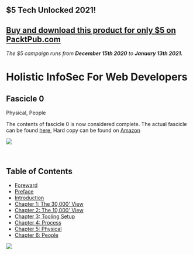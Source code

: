 ## $5 Tech Unlocked 2021!
[Buy and download this product for only $5 on PacktPub.com](https://www.packtpub.com/)
-----
*The $5 campaign         runs from __December 15th 2020__ to __January 13th 2021.__*

# Holistic InfoSec For Web Developers
## Fascicle 0
Physical, People

The contents of fascicle 0 is now considered complete. The actual fascicle can be found [here](https://leanpub.com/holistic-infosec-for-web-developers), Hard copy can be found on [Amazon](https://www.amazon.com/Holistic-InfoSec-Web-Developers-Physical/dp/1537444190/)


[![](manuscript/images/title_page.png)](https://leanpub.com/holistic-infosec-for-web-developers)

<br>

## Table of Contents

* [Foreward](manuscript/markdown/front/foreword.md)
* [Preface](manuscript/markdown/front/preface.md)
* [Introduction](manuscript/markdown/front/introduction.md)
* [Chapter 1: The 30,000' View](manuscript/markdown/main/chapter1.md)
* [Chapter 2: The 10,000' View](manuscript/markdown/main/chapter2.md)
* [Chapter 3: Tooling Setup](manuscript/markdown/main/chapter3.md)
* [Chapter 4: Process](manuscript/markdown/main/chapter4.md)
* [Chapter 5: Physical](manuscript/markdown/main/chapter5.md)
* [Chapter 6: People](manuscript/markdown/main/chapter6.md)


[![](manuscript/images/Holistic_Info-Sec_for_Web_Developers_Fascicle0_Real.jpg)](https://leanpub.com/holistic-infosec-for-web-developers)
